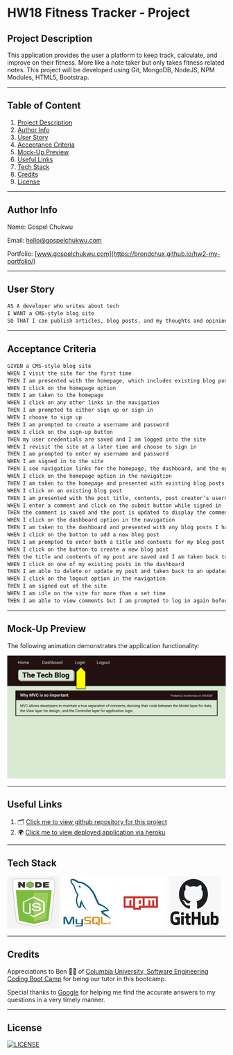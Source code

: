 # HW18 Fitness Tracker - Project

## Project Description

This application provides the user a platform to keep track, calculate, and improve on their fitness. More like a note taker but only takes fitness related notes. This project will be developed using Git, MongoDB, NodeJS, NPM Modules, HTML5, Bootstrap.

---

## Table of Content

1. [Project Description](https://github.com/Brondchux/hw12-tech-blog#project-description)
2. [Author Info](https://github.com/Brondchux/hw12-tech-blog#author-info)
3. [User Story](https://github.com/Brondchux/hw12-tech-blog#user-story)
4. [Acceptance Criteria](https://github.com/Brondchux/hw12-tech-blog#acceptance-criteria)
5. [Mock-Up Preview](https://github.com/Brondchux/hw12-tech-blog#mock-up-preview)
6. [Useful Links](https://github.com/Brondchux/hw12-tech-blog#useful-links)
7. [Tech Stack](https://github.com/Brondchux/hw12-tech-blog#tech-stack)
8. [Credits](https://github.com/Brondchux/hw12-tech-blog#credits)
9. [License](https://github.com/Brondchux/hw12-tech-blog#license)

---

## Author Info

Name: Gospel Chukwu

Email: hello@gospelchukwu.com

Portfolio: [www.gospelchukwu.com](https://brondchux.github.io/hw2-my-portfolio/)

---

## User Story

```md
AS A developer who writes about tech
I WANT a CMS-style blog site
SO THAT I can publish articles, blog posts, and my thoughts and opinions
```

---

## Acceptance Criteria

```md
GIVEN a CMS-style blog site
WHEN I visit the site for the first time
THEN I am presented with the homepage, which includes existing blog posts if any have been posted; navigation links for the homepage and the dashboard; and the option to log in
WHEN I click on the homepage option
THEN I am taken to the homepage
WHEN I click on any other links in the navigation
THEN I am prompted to either sign up or sign in
WHEN I choose to sign up
THEN I am prompted to create a username and password
WHEN I click on the sign-up button
THEN my user credentials are saved and I am logged into the site
WHEN I revisit the site at a later time and choose to sign in
THEN I am prompted to enter my username and password
WHEN I am signed in to the site
THEN I see navigation links for the homepage, the dashboard, and the option to log out
WHEN I click on the homepage option in the navigation
THEN I am taken to the homepage and presented with existing blog posts that include the post title and the date created
WHEN I click on an existing blog post
THEN I am presented with the post title, contents, post creator’s username, and date created for that post and have the option to leave a comment
WHEN I enter a comment and click on the submit button while signed in
THEN the comment is saved and the post is updated to display the comment, the comment creator’s username, and the date created
WHEN I click on the dashboard option in the navigation
THEN I am taken to the dashboard and presented with any blog posts I have already created and the option to add a new blog post
WHEN I click on the button to add a new blog post
THEN I am prompted to enter both a title and contents for my blog post
WHEN I click on the button to create a new blog post
THEN the title and contents of my post are saved and I am taken back to an updated dashboard with my new blog post
WHEN I click on one of my existing posts in the dashboard
THEN I am able to delete or update my post and taken back to an updated dashboard
WHEN I click on the logout option in the navigation
THEN I am signed out of the site
WHEN I am idle on the site for more than a set time
THEN I am able to view comments but I am prompted to log in again before I can add, update, or delete comments
```

---

## Mock-Up Preview

The following animation demonstrates the application functionality:

![Animation cycles through signing into the app, clicking on buttons, and updating blog posts.](./public/assets/images/tech-blog-demo.gif)

---

## Useful Links

1. 🗂 [Click me to view github repository for this project](https://github.com/Brondchux/hw12-tech-blog/)
2. 🌍 [Click me to view deployed application via heroku](https://live-hw12-tech-blog.herokuapp.com/)

---

## Tech Stack

![nodejs logo](./public/assets/images/techs/nodejs.png)
![mysql logo](./public/assets/images/techs/mysql.png)
![npm logo](./public/assets/images/techs/npm.png)
![github logo](./public/assets/images/techs/github.png)

---

## Credits

Appreciations to Ben 🙌🏾 of [Columbia University, Software Engineering Coding Boot Camp](https://bootcamp.cvn.columbia.edu/coding/landing-ftpt/?s=Google-Brand&msg_cv_scta=4&msg_cv_stbn=1&msg_cv_fcta=1&dki=Learn%20Coding&pkw=%2Bcolumbia%20%2Bcoding%20%2Bbootcamp&pcrid=471112563836&pmt=b&utm_source=google&utm_medium=cpc&utm_campaign=GGL%7CCOLUMBIA-UNIVERSITY%7CSEM%7CCODING%7C-%7COFL%7CTIER-1%7CALL%7CBRD%7CBMM%7CCore%7CBootcamp&utm_term=%2Bcolumbia%20%2Bcoding%20%2Bbootcamp&s=google&k=%2Bcolumbia%20%2Bcoding%20%2Bbootcamp&utm_adgroupid=111600049635&utm_locationphysicalms=9067609&utm_matchtype=b&utm_network=g&utm_device=c&utm_content=471112563836&utm_placement=&gclid=CjwKCAjwlrqHBhByEiwAnLmYUA8CIItksRJF6IT6XMX8WOOJBO-jtCRkzXZhI2gvsZrFEpYdRXy54RoC6jQQAvD_BwE&gclsrc=aw.ds) for being our tutor in this bootcamp.

Special thanks to [Google](https://www.google.com) for helping me find the accurate answers to my questions in a very timely manner.

---

## License

[![LICENSE](https://img.shields.io/badge/License-MIT-blue)](https://opensource.org/licenses/MIT)
